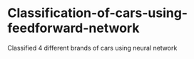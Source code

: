 # Classification-of-cars-using-feedforward-network
Classified 4 different brands of cars using neural network
